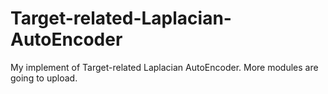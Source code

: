 # Target-related-Laplacian-AutoEncoder
My implement of Target-related Laplacian AutoEncoder. More modules are going to upload.
